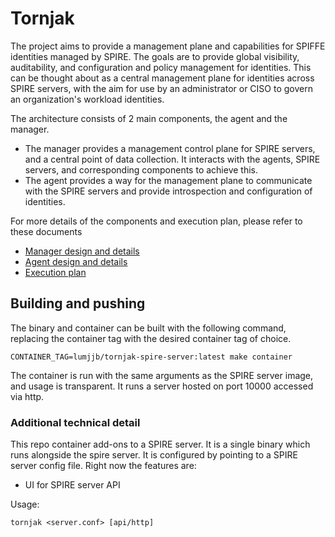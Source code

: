 # Tornjak

The project aims to provide a management plane and capabilities for SPIFFE identities managed by SPIRE.
The goals are to provide global visibility, auditability, and configuration and policy management for identities.
This can be thought about as a central management plane for identities across SPIRE servers, with the aim for use by an administrator or CISO to govern an organization's workload identities.

The architecture consists of 2 main components, the agent and the manager.
- The manager provides a management control plane for SPIRE servers, and a central point of data collection. It interacts with the agents, SPIRE servers, and corresponding components to achieve this.
- The agent provides a way for the management plane to communicate with the SPIRE servers and provide introspection and configuration of identities.

For more details of the components and execution plan, please refer to these documents
- [Manager design and details](docs/tornjak-manager.md)
- [Agent design and details](docs/tornjak-agent.md)
- [Execution plan](docs/plan.md)

## Building and pushing

The binary and container can be built with the following command, replacing the container tag with the desired container tag of choice.

```
CONTAINER_TAG=lumjjb/tornjak-spire-server:latest make container
```

The container is run with the same arguments as the SPIRE server image, and usage is transparent. It runs a server hosted on port 10000 accessed via http.

### Additional technical detail

This repo container add-ons to a SPIRE server. It is a single binary which runs alongside the spire server. It is configured by pointing to a SPIRE server config file. Right now the features are:

- UI for SPIRE server API

Usage:
```
tornjak <server.conf> [api/http]
```

